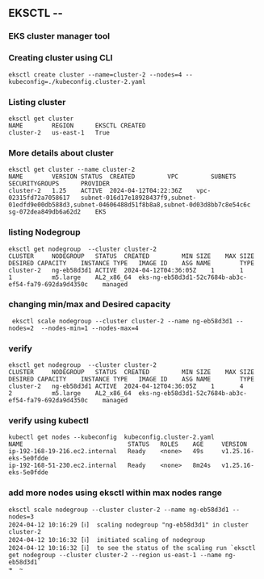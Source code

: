 ## EKSCTL -- 

### EKS cluster manager tool 

### Creating cluster using CLI 

```
eksctl create cluster --name=cluster-2 --nodes=4 --kubeconfig=./kubeconfig.cluster-2.yaml

```

### Listing cluster 

```
eksctl get cluster
NAME		REGION		EKSCTL CREATED
cluster-2	us-east-1	True
```

### More details about cluster

```
eksctl get cluster --name cluster-2
NAME		VERSION	STATUS	CREATED			VPC			SUBNETS												SECURITYGROUPS		PROVIDER
cluster-2	1.25	ACTIVE	2024-04-12T04:22:36Z	vpc-02315fd72a7058617	subnet-016d17e18928437f9,subnet-01edfd9e00db588d3,subnet-04606488d51f8b8a8,subnet-0d03d8bb7c8e54c6c	sg-072dea849db6a62d2	EKS
```

### listing Nodegroup 

```
eksctl get nodegroup  --cluster cluster-2
CLUSTER		NODEGROUP	STATUS	CREATED			MIN SIZE	MAX SIZE	DESIRED CAPACITY	INSTANCE TYPE	IMAGE ID	ASG NAME		TYPE
cluster-2	ng-eb58d3d1	ACTIVE	2024-04-12T04:36:05Z	1		1		1			m5.large	AL2_x86_64	eks-ng-eb58d3d1-52c7684b-ab3c-ef54-fa79-692da9d4350c	managed

```

### changing min/max and Desired capacity 

```
 eksctl scale nodegroup --cluster cluster-2 --name ng-eb58d3d1 --nodes=2  --nodes-min=1 --nodes-max=4 
```
### verify 

```
eksctl get nodegroup  --cluster cluster-2  
CLUSTER		NODEGROUP	STATUS	CREATED			MIN SIZE	MAX SIZE	DESIRED CAPACITY	INSTANCE TYPE	IMAGE ID	ASG NAME		TYPE
cluster-2	ng-eb58d3d1	ACTIVE	2024-04-12T04:36:05Z	1		4		2			m5.large	AL2_x86_64	eks-ng-eb58d3d1-52c7684b-ab3c-ef54-fa79-692da9d4350c	managed
```

### verify using kubectl 

```
kubectl get nodes --kubeconfig  kubeconfig.cluster-2.yaml 
NAME                             STATUS   ROLES    AGE     VERSION
ip-192-168-19-216.ec2.internal   Ready    <none>   49s     v1.25.16-eks-5e0fdde
ip-192-168-51-230.ec2.internal   Ready    <none>   8m24s   v1.25.16-eks-5e0fdde
```

### add more nodes using eksctl within max nodes range

```
eksctl scale nodegroup --cluster cluster-2 --name ng-eb58d3d1 --nodes=3                              
2024-04-12 10:16:29 [ℹ]  scaling nodegroup "ng-eb58d3d1" in cluster cluster-2
2024-04-12 10:16:32 [ℹ]  initiated scaling of nodegroup
2024-04-12 10:16:32 [ℹ]  to see the status of the scaling run `eksctl get nodegroup --cluster cluster-2 --region us-east-1 --name ng-eb58d3d1`
➜  ~ 

```

